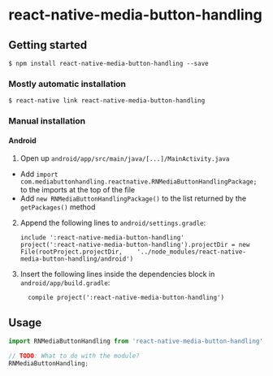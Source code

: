 
# react-native-media-button-handling

## Getting started

`$ npm install react-native-media-button-handling --save`

### Mostly automatic installation

`$ react-native link react-native-media-button-handling`

### Manual installation


#### Android

1. Open up `android/app/src/main/java/[...]/MainActivity.java`
  - Add `import com.mediabuttonhandling.reactnative.RNMediaButtonHandlingPackage;` to the imports at the top of the file
  - Add `new RNMediaButtonHandlingPackage()` to the list returned by the `getPackages()` method
2. Append the following lines to `android/settings.gradle`:
  	```
  	include ':react-native-media-button-handling'
  	project(':react-native-media-button-handling').projectDir = new File(rootProject.projectDir, 	'../node_modules/react-native-media-button-handling/android')
  	```
3. Insert the following lines inside the dependencies block in `android/app/build.gradle`:
  	```
      compile project(':react-native-media-button-handling')
  	```


## Usage
```javascript
import RNMediaButtonHandling from 'react-native-media-button-handling';

// TODO: What to do with the module?
RNMediaButtonHandling;
```
  